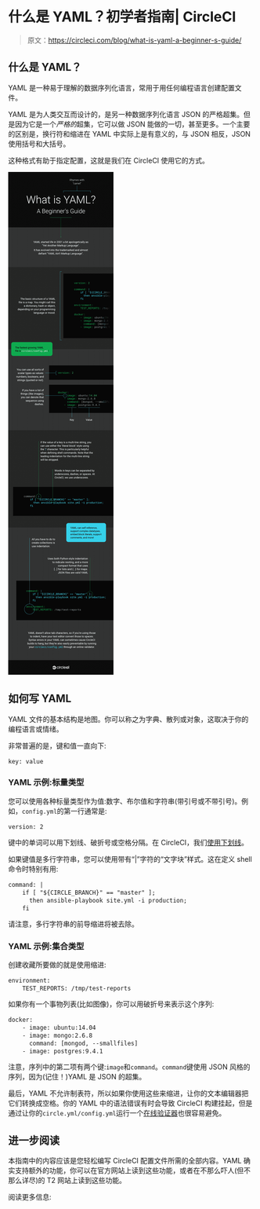 # 什么是 YAML？初学者指南| CircleCI

> 原文：<https://circleci.com/blog/what-is-yaml-a-beginner-s-guide/>

## 什么是 YAML？

YAML 是一种易于理解的数据序列化语言，常用于用任何编程语言创建配置文件。

YAML 是为人类交互而设计的，是另一种数据序列化语言 JSON 的严格超集。但是因为它是一个*严格的*超集，它可以做 JSON 能做的一切，甚至更多。一个主要的区别是，换行符和缩进在 YAML 中实际上是有意义的，与 JSON 相反，JSON 使用括号和大括号。

这种格式有助于指定配置，这就是我们在 CircleCI 使用它的方式。

![What is YAML diagram](img/fd9d43fcfacffc2a3bf94276642d6ada.png)

## 如何写 YAML

YAML 文件的基本结构是地图。你可以称之为字典、散列或对象，这取决于你的编程语言或情绪。

非常普遍的是，键和值一直向下:

```
key: value 
```

### YAML 示例:标量类型

您可以使用各种标量类型作为值:数字、布尔值和字符串(带引号或不带引号)。例如，`config.yml`的第一行通常是:

```
version: 2 
```

键中的单词可以用下划线、破折号或空格分隔。在 CircleCI，我们[使用下划线](https://circleci.com/docs/configuration-reference/#example-full-configuration)。

如果键值是多行字符串，您可以使用带有“|”字符的“文字块”样式。这在定义 shell 命令时特别有用:

```
command: |
    if [ "${CIRCLE_BRANCH}" == "master" ];
      then ansible-playbook site.yml -i production;
    fi 
```

请注意，多行字符串的前导缩进将被去除。

### YAML 示例:集合类型

创建收藏所要做的就是使用缩进:

```
environment:
    TEST_REPORTS: /tmp/test-reports 
```

如果你有一个事物列表(比如图像)，你可以用破折号来表示这个序列:

```
docker:
    - image: ubuntu:14.04
    - image: mongo:2.6.8
      command: [mongod, --smallfiles]
    - image: postgres:9.4.1 
```

注意，序列中的第二项有两个键:`image`和`command`。`command`键使用 JSON 风格的序列，因为(记住！)YAML 是 JSON 的超集。

最后，YAML 不允许制表符，所以如果你使用这些来缩进，让你的文本编辑器把它们转换成空格。你的 YAML 中的语法错误有时会导致 CircleCI 构建挂起，但是通过让你的`circle.yml/config.yml`运行一个[在线验证器](http://codebeautify.org/yaml-validator)也很容易避免。

## 进一步阅读

本指南中的内容应该是您轻松编写 CircleCI 配置文件所需的全部内容。YAML 确实支持额外的功能，你可以在官方网站上读到这些功能，或者在不那么吓人(但不那么详尽)的 T2 网站上读到这些功能。

阅读更多信息: